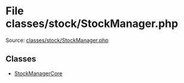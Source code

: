 File classes/stock/StockManager.php
=========

Source: [classes/stock/StockManager.php](https://github.com/PrestaShop/PrestaShop/blob/1.6.0.9/classes/stock/StockManager.php)


Classes
-------

* [StockManagerCore](class.StockManagerCore.md)

